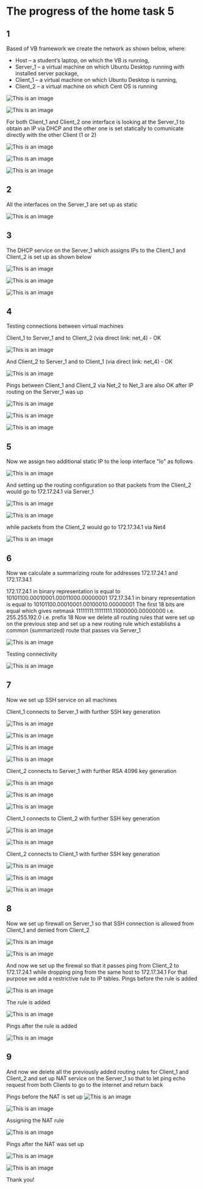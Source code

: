  # The progress of the home task 5

 ## 1 
Based of VB framework we create the network as shown below, where: 
-	Host – a student’s laptop, on which the VB is running, 
-	Server_1 – a virtual machine on which Ubuntu Desktop running with installed server package, 
-	Client_1 – a virtual machine on which Ubuntu Desktop is running, 
-	Client_2 – a virtual machine on which Cent OS is running

![This is an image](https://github.com/Ihor-2022/DevOps_online_Kyiv_2022Q1Q2/blob/master/m5/001.png)

![This is an image](https://github.com/Ihor-2022/DevOps_online_Kyiv_2022Q1Q2/blob/master/m5/002.png)

For both Client_1 and Client_2 one interface is looking at the Server_1 to obtain an IP via DHCP and the other one is set statically to comunicate directly with the other Client (1 or 2)

![This is an image](https://github.com/Ihor-2022/DevOps_online_Kyiv_2022Q1Q2/blob/master/m5/003.png)

![This is an image](https://github.com/Ihor-2022/DevOps_online_Kyiv_2022Q1Q2/blob/master/m5/004.png)

![This is an image](https://github.com/Ihor-2022/DevOps_online_Kyiv_2022Q1Q2/blob/master/m5/005.png)

 ## 2
All the interfaces on the Server_1 are set up as static

![This is an image](https://github.com/Ihor-2022/DevOps_online_Kyiv_2022Q1Q2/blob/master/m5/006.png)

 ## 3
The DHCP service on the Server_1 which assigns IPs to the Client_1 and Client_2 is set up as shown below

![This is an image](https://github.com/Ihor-2022/DevOps_online_Kyiv_2022Q1Q2/blob/master/m5/007.png)

![This is an image](https://github.com/Ihor-2022/DevOps_online_Kyiv_2022Q1Q2/blob/master/m5/008.png)

![This is an image](https://github.com/Ihor-2022/DevOps_online_Kyiv_2022Q1Q2/blob/master/m5/009.png)

 ## 4
Testing connections between virtual machines

Client_1 to Server_1 and to Client_2 (via direct link: net_4) - OK

![This is an image](https://github.com/Ihor-2022/DevOps_online_Kyiv_2022Q1Q2/blob/master/m5/010.png)

And Client_2 to Server_1 and to Client_1 (via direct link: net_4) - OK

![This is an image](https://github.com/Ihor-2022/DevOps_online_Kyiv_2022Q1Q2/blob/master/m5/011.png)

Pings between Client_1 and Client_2 via Net_2 to Net_3 are also OK after IP routing on the Server_1 was up

![This is an image](https://github.com/Ihor-2022/DevOps_online_Kyiv_2022Q1Q2/blob/master/m5/012.png)

![This is an image](https://github.com/Ihor-2022/DevOps_online_Kyiv_2022Q1Q2/blob/master/m5/013.png)

![This is an image](https://github.com/Ihor-2022/DevOps_online_Kyiv_2022Q1Q2/blob/master/m5/014.png)

 ## 5
Now we assign two additional static IP to the loop interface "lo" as follows

![This is an image](https://github.com/Ihor-2022/DevOps_online_Kyiv_2022Q1Q2/blob/master/m5/015.png)

And setting up the routing configuration so that packets from the Client_2 would go to 172.17.24.1 via Server_1

![This is an image](https://github.com/Ihor-2022/DevOps_online_Kyiv_2022Q1Q2/blob/master/m5/016.png)

![This is an image](https://github.com/Ihor-2022/DevOps_online_Kyiv_2022Q1Q2/blob/master/m5/017.png)

while packets from the Client_2 would go to 172.17.34.1 via Net4

![This is an image](https://github.com/Ihor-2022/DevOps_online_Kyiv_2022Q1Q2/blob/master/m5/018.png)

 ## 6
Now we calculate a summarizing route for addresses 172.17.24.1 and 172.17.34.1

172.17.24.1 in binary representation is equal to 10101100.00010001.00011000.00000001
172.17.34.1 in binary representation is equal to 10101100.00010001.00100010.00000001
The first 18 bits are equal which gives netmask  11111111.11111111.11000000.00000000 i.e. 255.255.192.0 i.e. prefix 18
Now we delete all routing rules that were set up on the previous step and set up a new routing rule which establishs a common (summarized) route that passes via Server_1

![This is an image](https://github.com/Ihor-2022/DevOps_online_Kyiv_2022Q1Q2/blob/master/m5/019.png)

Testing connectivity

![This is an image](https://github.com/Ihor-2022/DevOps_online_Kyiv_2022Q1Q2/blob/master/m5/020.png)

 ## 7
Now we set up SSH service on all machines

Client_1 connects to Server_1 with further SSH key generation

![This is an image](https://github.com/Ihor-2022/DevOps_online_Kyiv_2022Q1Q2/blob/master/m5/021.png)

![This is an image](https://github.com/Ihor-2022/DevOps_online_Kyiv_2022Q1Q2/blob/master/m5/022.png)

![This is an image](https://github.com/Ihor-2022/DevOps_online_Kyiv_2022Q1Q2/blob/master/m5/023.png)

![This is an image](https://github.com/Ihor-2022/DevOps_online_Kyiv_2022Q1Q2/blob/master/m5/024.png)


Client_2 connects to Server_1 with further RSA 4096 key generation

![This is an image](https://github.com/Ihor-2022/DevOps_online_Kyiv_2022Q1Q2/blob/master/m5/025.png)

![This is an image](https://github.com/Ihor-2022/DevOps_online_Kyiv_2022Q1Q2/blob/master/m5/026.png)

![This is an image](https://github.com/Ihor-2022/DevOps_online_Kyiv_2022Q1Q2/blob/master/m5/027.png)

Client_1 connects to Client_2 with further SSH key generation

![This is an image](https://github.com/Ihor-2022/DevOps_online_Kyiv_2022Q1Q2/blob/master/m5/028.png)

![This is an image](https://github.com/Ihor-2022/DevOps_online_Kyiv_2022Q1Q2/blob/master/m5/029.png)

Client_2 connects to Client_1 with further SSH key generation

![This is an image](https://github.com/Ihor-2022/DevOps_online_Kyiv_2022Q1Q2/blob/master/m5/030.png)

![This is an image](https://github.com/Ihor-2022/DevOps_online_Kyiv_2022Q1Q2/blob/master/m5/031.png)

![This is an image](https://github.com/Ihor-2022/DevOps_online_Kyiv_2022Q1Q2/blob/master/m5/032.png)

 ## 8
Now we set up firewall on Server_1 so that SSH connection is allowed from Client_1 and denied from Client_2

![This is an image](https://github.com/Ihor-2022/DevOps_online_Kyiv_2022Q1Q2/blob/master/m5/033.png)

![This is an image](https://github.com/Ihor-2022/DevOps_online_Kyiv_2022Q1Q2/blob/master/m5/034.png)

And now we set up the firewal so that it passes ping from Client_2 to 172.17.24.1 while dropping ping from the same host to 172.17.34.1
For that purpose we add a restrictive rule to IP tables.
Pings before the rule is added

![This is an image](https://github.com/Ihor-2022/DevOps_online_Kyiv_2022Q1Q2/blob/master/m5/035.png)

The rule is added

![This is an image](https://github.com/Ihor-2022/DevOps_online_Kyiv_2022Q1Q2/blob/master/m5/036.png)

Pings after the rule is added

![This is an image](https://github.com/Ihor-2022/DevOps_online_Kyiv_2022Q1Q2/blob/master/m5/037.png)

 ## 9
And now we delete all the previously added routing rules for Client_1 and Client_2 and set up NAT service on the Server_1 so that to let ping echo request from both Clients to go to the internet and return back

Pings before the NAT is set up
![This is an image](https://github.com/Ihor-2022/DevOps_online_Kyiv_2022Q1Q2/blob/master/m5/038.png)

![This is an image](https://github.com/Ihor-2022/DevOps_online_Kyiv_2022Q1Q2/blob/master/m5/039.png)

Assigning the NAT rule

![This is an image](https://github.com/Ihor-2022/DevOps_online_Kyiv_2022Q1Q2/blob/master/m5/040.png)

Pings after the NAT was set up

![This is an image](https://github.com/Ihor-2022/DevOps_online_Kyiv_2022Q1Q2/blob/master/m5/041.png)

![This is an image](https://github.com/Ihor-2022/DevOps_online_Kyiv_2022Q1Q2/blob/master/m5/042.png)

Thank you!
